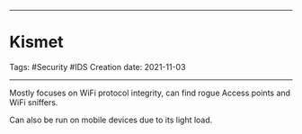 -----------------------------------------------
# Kismet
Tags:  #Security #IDS 
Creation date: 2021-11-03

-----------------------------------------------

Mostly focuses on WiFi protocol integrity, can find rogue Access points and WiFi sniffers.

Can also be run on mobile devices due to its light load.